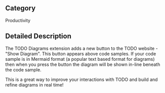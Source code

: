 ## Category

Productivity

## Detailed Description

The TODO Diagrams extension adds a new button to the TODO website - "Show Diagram". This button appears above code samples. If your code sample is in Mermaid format (a popular text based format for diagrams) then when you press the button the diagram will be shown in-line beneath the code sample.

This is a great way to improve your interactions with TODO and build and refine diagrams in real time!
